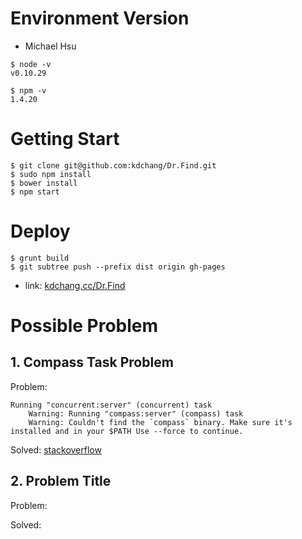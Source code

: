 # Environment Version
- Michael Hsu

```
$ node -v                                                    
v0.10.29

$ npm -v
1.4.20
```

# Getting Start

```
$ git clone git@github.com:kdchang/Dr.Find.git
$ sudo npm install
$ bower install
$ npm start
```

# Deploy

```
$ grunt build
$ git subtree push --prefix dist origin gh-pages
```

- link: [kdchang.cc/Dr.Find](http://kdchang.cc/Dr.Find/#/)

# Possible Problem
## 1. Compass Task Problem

Problem:

```
Running "concurrent:server" (concurrent) task
    Warning: Running "compass:server" (compass) task
    Warning: Couldn't find the `compass` binary. Make sure it's installed and in your $PATH Use --force to continue.
```

Solved: [stackoverflow](http://stackoverflow.com/questions/21865609/grunt-need-compass-installed-in-system-path-warning)

## 2. Problem Title

Problem:

Solved:
